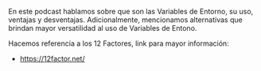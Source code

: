<!--

layout : post
title : Importancia de las variables de entorno en un flujo Devops
description : Conversaremos sobre las variables de entorno y su uso en devops
category : devops
tags : devops
comments : true
author : JRichardsz & Bitmanuc
thumbnail_image_url: https://github.com/infinite-devops/infinite-devops.github.io/assets/31716953/40e0a315-67aa-4d23-a057-04d620678ab3
datetime : "2024-07-07"
duration: 0:26:18
sound:
    type : vocaroo_url
    value : https://vocaroo.com/embed/12R7Cb9LE5mC?autoplay=0
    language: es

-->

En este podcast hablamos sobre que son las Variables de Entorno, su uso, ventajas y desventajas. Adicionalmente, mencionamos alternativas que brindan mayor versatilidad al uso de Variables de Entono.

Hacemos referencia a los 12 Factores, link para mayor información:

- https://12factor.net/
